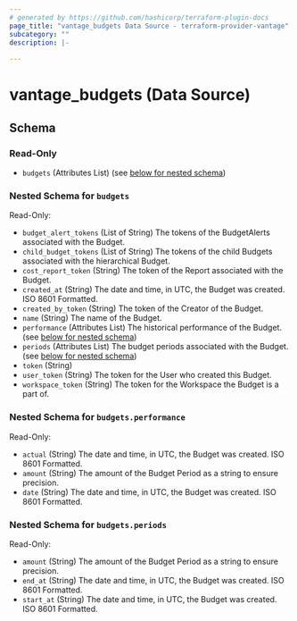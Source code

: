 ```yaml
---
# generated by https://github.com/hashicorp/terraform-plugin-docs
page_title: "vantage_budgets Data Source - terraform-provider-vantage"
subcategory: ""
description: |-
  
---
```


# vantage_budgets (Data Source)





<!-- schema generated by tfplugindocs -->
## Schema

### Read-Only

- `budgets` (Attributes List) (see [below for nested schema](#nestedatt--budgets))

<a id="nestedatt--budgets"></a>
### Nested Schema for `budgets`

Read-Only:

- `budget_alert_tokens` (List of String) The tokens of the BudgetAlerts associated with the Budget.
- `child_budget_tokens` (List of String) The tokens of the child Budgets associated with the hierarchical Budget.
- `cost_report_token` (String) The token of the Report associated with the Budget.
- `created_at` (String) The date and time, in UTC, the Budget was created. ISO 8601 Formatted.
- `created_by_token` (String) The token of the Creator of the Budget.
- `name` (String) The name of the Budget.
- `performance` (Attributes List) The historical performance of the Budget. (see [below for nested schema](#nestedatt--budgets--performance))
- `periods` (Attributes List) The budget periods associated with the Budget. (see [below for nested schema](#nestedatt--budgets--periods))
- `token` (String)
- `user_token` (String) The token for the User who created this Budget.
- `workspace_token` (String) The token for the Workspace the Budget is a part of.

<a id="nestedatt--budgets--performance"></a>
### Nested Schema for `budgets.performance`

Read-Only:

- `actual` (String) The date and time, in UTC, the Budget was created. ISO 8601 Formatted.
- `amount` (String) The amount of the Budget Period as a string to ensure precision.
- `date` (String) The date and time, in UTC, the Budget was created. ISO 8601 Formatted.


<a id="nestedatt--budgets--periods"></a>
### Nested Schema for `budgets.periods`

Read-Only:

- `amount` (String) The amount of the Budget Period as a string to ensure precision.
- `end_at` (String) The date and time, in UTC, the Budget was created. ISO 8601 Formatted.
- `start_at` (String) The date and time, in UTC, the Budget was created. ISO 8601 Formatted.


